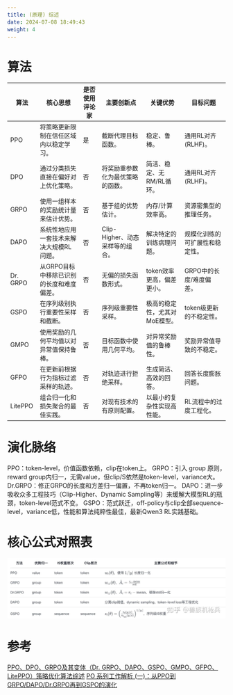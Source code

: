 ```yaml
---
title: (原理) 综述
date: 2024-07-08 18:49:43
weight: 4
---
```



# 算法


| 算法     | 核心思想                                 | 是否使用评论家 | 主要创新点                       | 关键优势                      | 目标问题                       |
| -------- | ---------------------------------------- | -------------- | -------------------------------- | ----------------------------- | ------------------------------ |
| PPO      | 将策略更新限制在信任区域内以稳定学习。   | 是             | 截断代理目标函数。               | 稳定、鲁棒。                  | 通用RL对齐(RLHF)。             |
| DPO      | 通过分类损失直接在偏好对上优化策略。     | 否             | 将奖励重参数化为最优策略的函数。 | 简洁、稳定、无RM/RL循环。     | 通用RL对齐(RLHF)。             |
| GRPO     | 使用一组样本的奖励统计量来估计优势。     | 否             | 基于组的优势估计。               | 内存/计算效率高。             | 资源密集型的推理任务。         |
| DAPO     | 系统性地应用一套技术来解决大规模RL问题。 | 否             | Clip-Higher、动态采样等的组合。  | 解决特定的训练病理问题。      | 规模化训练的可扩展性和稳定性。 |
| Dr. GRPO | 从GRPO目标中移除已识别的长度和难度偏差。 | 否             | 无偏的损失函数形式。             | token效率更高，偏差更小。     | GRPO中的长度/难度偏差。        |
| GSPO     | 在序列级别执行重要性采样和截断。         | 否             | 序列级重要性采样。               | 极高的稳定性，尤其对MoE模型。 | token级更新的不稳定性。        |
| GMPO     | 使用奖励的几何平均值以对异常值保持鲁棒。 | 否             | 目标函数中使用几何平均。         | 对异常奖励值的鲁棒性。        | 奖励异常值导致的不稳定。       |
| GFPO     | 在更新前根据行为指标过滤采样的轨迹。     | 否             | 对轨迹进行拒绝采样。             | 生成简洁、高效的回答。        | 回答长度膨胀问题。             |
| LitePPO  | 组合归一化和损失聚合的最佳实践。         | 否             | 对现有技术的有原则配置。         | 以最小的复杂性实现高性能。    | RL流程中的过度工程化。         |




# 演化脉络
PPO：token-level，价值函数依赖，clip在token上。
GRPO：引入 group 原则，reward group内归一，无需value，但clip/S依然是token-level，variance大。
Dr.GRPO：修正GRPO的长度和方差归一偏置，不再token归一。
DAPO：进一步吸收众多工程技巧（Clip-Higher、Dynamic Sampling等）来缓解大模型RL的瓶颈，token-level范式不变。
GSPO：范式跃迁，off-policy与clip全部sequence-level，variance低，性能和算法纯粹性最佳，最新Qwen3 RL实践基础。


# 核心公式对照表
![compare](./images/compare.jpg)


# 参考
[PPO、DPO、GRPO及其变体（Dr. GRPO、DAPO、GSPO、GMPO、GFPO、LitePPO）策略优化算法综述](https://zhuanlan.zhihu.com/p/1946231150822552323)
[PO 系列工作解析 (一)：从PPO到GRPO/DAPO/Dr.GRPO再到GSPO的演化](https://zhuanlan.zhihu.com/p/1941902507136746342)



